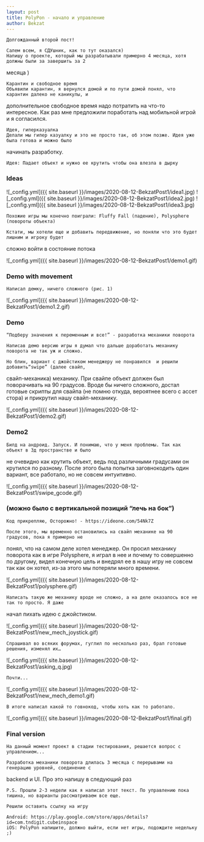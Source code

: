 ```yaml
---
layout: post
title: PolyPon - начало и управление
author: Bekzat
---
```

<!-- ![_config.yml]({{ site.baseurl }}/images/2020-08-12-BekzatPost1/image1.jpg) -->
    Долгожданный второй пост!

    Салем всем, я СДУшник, как то тут оказался) 
    Напишу о проекте, который мы разрабатывали примерно 4 месяца, хотя должны были за завершить за 2 
месяца )

    Карантин и свободное время
	Объявили карантин, я вернулся домой и по пути домой понял, что карантин далеко не каникулы, и 
дополнительное свободное время надо потратить на что-то интересное. Как раз мне предложили поработать над мобильной игрой и я согласился.

    Идея, гиперказуалка
    Делали мы гипер казуалку и это не просто так, об этом позже. Идея уже была готова и можно было  
начинать разработку. 

    Идея: Падает объект и нужно ее крутить чтобы она влезла в дырку 
### Ideas
![_config.yml]({{ site.baseurl }}/images/2020-08-12-BekzatPost1/idea1.jpg)
![_config.yml]({{ site.baseurl }}/images/2020-08-12-BekzatPost1/idea2.jpg)
![_config.yml]({{ site.baseurl }}/images/2020-08-12-BekzatPost1/idea3.jpg)

    Похожие игры мы конечно поиграли: Fluffy Fall (падение), Polysphere (повороты объекта)

    Кстати, мы хотели еще и добавить передвижение, но поняли что это будет лишним и игроку будет 
сложно войти в состояние потока

![_config.yml]({{ site.baseurl }}/images/2020-08-12-BekzatPost1/demo1.gif)
### Demo with movement

    Написал демку, ничего сложного (рис. 1)

![_config.yml]({{ site.baseurl }}/images/2020-08-12-BekzatPost1/demo1.2.gif)	

### Demo

    “Подберу значения к переменным и все!” - разработка механики поворота

    Написав демо версию игры я думал что дальше доработать механику поворота не так уж и сложно. 
    
    Но блин, вариант с джойстиком менеджеру не понравился  и решили добавить“swipe” (далее свайп, 
свайп-механика) механику. При свайпе объект должен был поворачивать на 90 градусов. Вроде бы ничего сложного, достал готовые скрипты для свайпа (не помню откуда, вероятнее всего с ассет стора) и прикрутил нашу свайп-механику.

![_config.yml]({{ site.baseurl }}/images/2020-08-12-BekzatPost1/demo2.gif)
### Demo2

    Билд на андроид. Запуск. И понимаю, что у меня проблемы. Так как объект в 3д пространстве и было
не очевидно как крутить объект, ведь под различными градусами он крутился по разному. 
После этого была попытка заговнокодить один вариант, все работало, но не совсем интуитивно.

![_config.yml]({{ site.baseurl }}/images/2020-08-12-BekzatPost1/swipe_gcode.gif)
### (можно было с вертикальной позиций “лечь на бок”)

    Код прикрепляю, Осторожно! - https://ideone.com/54Nk7Z

    После этого, мы временно остановились на свайп механике на 90 градусов, пока я примерно не
понял, что на самом деле хотел менеджер. Он просил механику поворота как в игре Polysphere, я играл в нее и почему то совершенно по другому, видел конечную цель и внедрял ее в нашу игру не совсем так как он хотел, из-за этого мы потеряли много времени. 

![_config.yml]({{ site.baseurl }}/images/2020-08-12-BekzatPost1/polysphere.gif)

    Написать такую же механику вроде не сложно, а на деле оказалось все не так то просто. Я даже 
начал пихать идею с джойстиком. 

![_config.yml]({{ site.baseurl }}/images/2020-08-12-BekzatPost1/new_mech_joystick.gif)

    Спрашивал во всяких форумах, гуглил по несколько раз, брал готовые решения, изменял их…

![_config.yml]({{ site.baseurl }}/images/2020-08-12-BekzatPost1/asking_q.jpg)

    Почти...
    
![_config.yml]({{ site.baseurl }}/images/2020-08-12-BekzatPost1/new_mech_demo1.gif)

    В итоге написал какой то говнокод, чтобы хоть как то работало. 

![_config.yml]({{ site.baseurl }}/images/2020-08-12-BekzatPost1/final.gif)
### Final version

    На данный момент проект в стадии тестирования, решается вопрос с управлением...

    Разработка механики поворота длилась 3 месяца с перерывами на генерацию уровней, соединение с 
backend и UI. Про это напишу в следующий раз

    P.S. Прошли 2-3 недели как я написал этот текст. По управлению пока тишина, но варианты рассматриваем все еще. 

    Решили оставить ссылку на игру

    Android: https://play.google.com/store/apps/details?id=com.tndigit.cubeinspace
    iOS: PolyPon напишите, должно выйти, если нет игры, подождите недельку ;)
